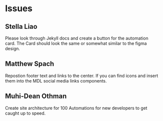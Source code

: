 # Issues

## Stella Liao

Please look through Jekyll docs and create a button for the automation card. The Card should look the same or somewhat similar to the figma design.

## Matthew Spach

Repostion footer text and links to the center. If you can find icons and insert them into the MDL social media links components.

## Muhi-Dean Othman

Create site architecture for 100 Automations for new developers to get caught up to speed.